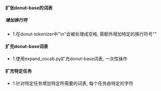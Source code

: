 
#### 扩张donut-base的词表
##### 增加换行符
- 1.在donut-tokenizer中"\n"会被处理成空格, 需额外增加特定的换行符号"</n>"

#### 扩充donut-base词表
- 1.使用expand_vocab.py扩充donut-base词表, 一次性操作

#### 扩充特定任务
- 1.针对特定任务增加特定所需要的词表, 每个任务由特定的字符
